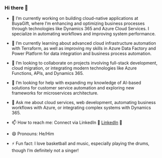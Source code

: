 ### Hi there 👋


- 🔭 I’m currently working on building cloud-native applications at BuyaGift, where I’m enhancing and optimizing business processes through technologies like Dynamics 365 and Azure Cloud Services. I specialize in automating workflows and improving system performance.

- 🌱 I’m currently learning about advanced cloud infrastructure automation with Terraform, as well as improving my skills in Azure Data Factory and Power Platform for data integration and business process automation.

- 👯 I’m looking to collaborate on projects involving full-stack development, cloud migration, or integrating modern technologies like Azure Functions, APIs, and Dynamics 365.

- 🤔 I’m looking for help with expanding my knowledge of AI-based solutions for customer service automation and exploring new frameworks for microservices architecture.

- 💬 Ask me about cloud services, web development, automating business workflows with Azure, or integrating complex systems with Dynamics 365.

- 📫 How to reach me: Connect via LinkedIn 💼 <a href="https://www.linkedin.com/in/jeromefloresjose/">LinkedIn</a> 💼

- 😄 Pronouns: He/Him

- ⚡ Fun fact: I love basketball and music, especially playing the drums, though I’m definitely not a singer!
